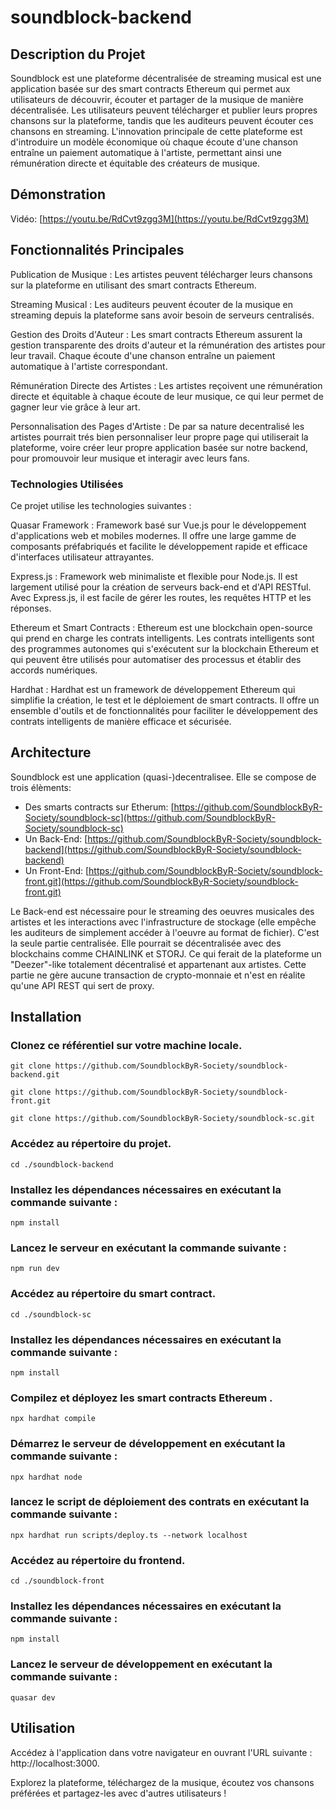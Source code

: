 # soundblock-backend

## Description du Projet

Soundblock est une plateforme décentralisée de streaming musical est une application basée sur des smart contracts Ethereum qui permet aux utilisateurs de découvrir, écouter et partager de la musique de manière décentralisée. Les utilisateurs peuvent télécharger et publier leurs propres chansons sur la plateforme, tandis que les auditeurs peuvent écouter ces chansons en streaming. L'innovation principale de cette plateforme est d'introduire un modèle économique où chaque écoute d'une chanson entraîne un paiement automatique à l'artiste, permettant ainsi une rémunération directe et équitable des créateurs de musique.

## Démonstration

Vidéo: [https://youtu.be/RdCvt9zgg3M](https://youtu.be/RdCvt9zgg3M)

## Fonctionnalités Principales

Publication de Musique : Les artistes peuvent télécharger leurs chansons sur la plateforme en utilisant des smart contracts Ethereum.

Streaming Musical : Les auditeurs peuvent écouter de la musique en streaming depuis la plateforme sans avoir besoin de serveurs centralisés.

Gestion des Droits d'Auteur : Les smart contracts Ethereum assurent la gestion transparente des droits d'auteur et la rémunération des artistes pour leur travail. Chaque écoute d'une chanson entraîne un paiement automatique à l'artiste correspondant.

Rémunération Directe des Artistes : Les artistes reçoivent une rémunération directe et équitable à chaque écoute de leur musique, ce qui leur permet de gagner leur vie grâce à leur art.

Personnalisation des Pages d'Artiste : De par sa nature decentralisé les artistes pourrait trés bien personnaliser leur propre page qui utiliserait la plateforme, voire créer leur propre application basée sur notre backend, pour promouvoir leur musique et interagir avec leurs fans.

### Technologies Utilisées

Ce projet utilise les technologies suivantes :

Quasar Framework : Framework basé sur Vue.js pour le développement d'applications web et mobiles modernes. Il offre une large gamme de composants préfabriqués et facilite le développement rapide et efficace d'interfaces utilisateur attrayantes.

Express.js : Framework web minimaliste et flexible pour Node.js. Il est largement utilisé pour la création de serveurs back-end et d'API RESTful. Avec Express.js, il est facile de gérer les routes, les requêtes HTTP et les réponses.

Ethereum et Smart Contracts : Ethereum est une blockchain open-source qui prend en charge les contrats intelligents. Les contrats intelligents sont des programmes autonomes qui s'exécutent sur la blockchain Ethereum et qui peuvent être utilisés pour automatiser des processus et établir des accords numériques.

Hardhat : Hardhat est un framework de développement Ethereum qui simplifie la création, le test et le déploiement de smart contracts. Il offre un ensemble d'outils et de fonctionnalités pour faciliter le développement des contrats intelligents de manière efficace et sécurisée.

## Architecture

Soundblock est une application (quasi-)decentralisee. Elle se compose de trois élèments:

- Des smarts contracts sur Etherum: [https://github.com/SoundblockByR-Society/soundblock-sc](https://github.com/SoundblockByR-Society/soundblock-sc)
- Un Back-End: [https://github.com/SoundblockByR-Society/soundblock-backend](https://github.com/SoundblockByR-Society/soundblock-backend)
- Un Front-End: [https://github.com/SoundblockByR-Society/soundblock-front.git](https://github.com/SoundblockByR-Society/soundblock-front.git)

Le Back-end est nécessaire pour le streaming des oeuvres musicales des artistes et les interactions avec l'infrastructure de stockage (elle empêche les auditeurs de simplement accéder à l'oeuvre au format de fichier). C'est la seule partie centralisée. Elle pourrait se décentralisée avec des blockchains comme CHAINLINK et STORJ. Ce qui ferait de la plateforme un "Deezer"-like totalement décentralisé et appartenant aux artistes.
Cette partie ne gère aucune transaction de crypto-monnaie et n'est en réalite qu'une API REST qui sert de proxy.

## Installation

### Clonez ce référentiel sur votre machine locale.

```
git clone https://github.com/SoundblockByR-Society/soundblock-backend.git

git clone https://github.com/SoundblockByR-Society/soundblock-front.git

git clone https://github.com/SoundblockByR-Society/soundblock-sc.git
```

### Accédez au répertoire du projet.

```
cd ./soundblock-backend
```

### Installez les dépendances nécessaires en exécutant la commande suivante :

```
npm install
```

### Lancez le serveur en exécutant la commande suivante :

```
npm run dev
```

### Accédez au répertoire du smart contract.

```
cd ./soundblock-sc
```

### Installez les dépendances nécessaires en exécutant la commande suivante :

```
npm install
```

### Compilez et déployez les smart contracts Ethereum .

```
npx hardhat compile
```

### Démarrez le serveur de développement en exécutant la commande suivante :

```
npx hardhat node
```

### lancez le script de déploiement des contrats en exécutant la commande suivante :

```
npx hardhat run scripts/deploy.ts --network localhost
```

### Accédez au répertoire du frontend.

```
cd ./soundblock-front
```

### Installez les dépendances nécessaires en exécutant la commande suivante :

```
npm install
```

### Lancez le serveur de développement en exécutant la commande suivante :

```
quasar dev
```

## Utilisation

Accédez à l'application dans votre navigateur en ouvrant l'URL suivante : http://localhost:3000.

Explorez la plateforme, téléchargez de la musique, écoutez vos chansons préférées et partagez-les avec d'autres utilisateurs !
